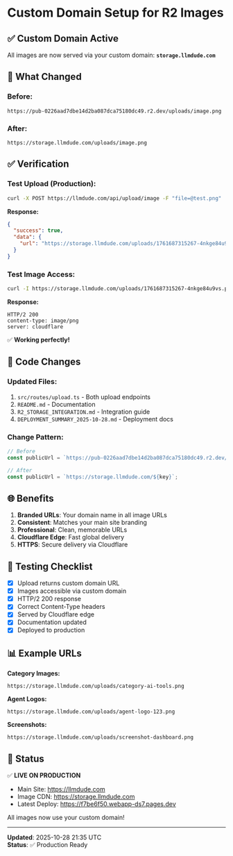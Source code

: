 # Custom Domain Setup for R2 Images

## ✅ Custom Domain Active

All images are now served via your custom domain: **`storage.llmdude.com`**

## 🔄 What Changed

### Before:
```
https://pub-0226aad7dbe14d2ba087dca75180dc49.r2.dev/uploads/image.png
```

### After:
```
https://storage.llmdude.com/uploads/image.png
```

## ✅ Verification

### Test Upload (Production):
```bash
curl -X POST https://llmdude.com/api/upload/image -F "file=@test.png"
```

**Response:**
```json
{
  "success": true,
  "data": {
    "url": "https://storage.llmdude.com/uploads/1761687315267-4nkge84u9vs.png"
  }
}
```

### Test Image Access:
```bash
curl -I https://storage.llmdude.com/uploads/1761687315267-4nkge84u9vs.png
```

**Response:**
```
HTTP/2 200 
content-type: image/png
server: cloudflare
```

✅ **Working perfectly!**

## 📝 Code Changes

### Updated Files:
1. `src/routes/upload.ts` - Both upload endpoints
2. `README.md` - Documentation
3. `R2_STORAGE_INTEGRATION.md` - Integration guide
4. `DEPLOYMENT_SUMMARY_2025-10-28.md` - Deployment docs

### Change Pattern:
```typescript
// Before
const publicUrl = `https://pub-0226aad7dbe14d2ba087dca75180dc49.r2.dev/${key}`;

// After
const publicUrl = `https://storage.llmdude.com/${key}`;
```

## 🌐 Benefits

1. **Branded URLs**: Your domain name in all image URLs
2. **Consistent**: Matches your main site branding
3. **Professional**: Clean, memorable URLs
4. **Cloudflare Edge**: Fast global delivery
5. **HTTPS**: Secure delivery via Cloudflare

## 🧪 Testing Checklist

- [x] Upload returns custom domain URL
- [x] Images accessible via custom domain
- [x] HTTP/2 200 response
- [x] Correct Content-Type headers
- [x] Served by Cloudflare edge
- [x] Documentation updated
- [x] Deployed to production

## 📊 Example URLs

**Category Images:**
```
https://storage.llmdude.com/uploads/category-ai-tools.png
```

**Agent Logos:**
```
https://storage.llmdude.com/uploads/agent-logo-123.png
```

**Screenshots:**
```
https://storage.llmdude.com/uploads/screenshot-dashboard.png
```

## 🎉 Status

✅ **LIVE ON PRODUCTION**

- Main Site: https://llmdude.com
- Image CDN: https://storage.llmdude.com
- Latest Deploy: https://f7be6f50.webapp-ds7.pages.dev

All images now use your custom domain!

---

**Updated**: 2025-10-28 21:35 UTC  
**Status**: ✅ Production Ready

